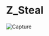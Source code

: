 # Z_Steal
![Capture](https://github.com/user-attachments/assets/78d0a1fa-4273-4a60-8e47-c7c74e48e9c4)
